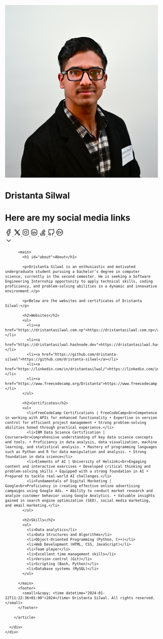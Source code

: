 <!DOCTYPE html>
<html lang="en">

<head>
  <meta charset="UTF-8">
  <meta name="viewport" content="width=device-width, initial-scale=1.0">

  <title>
    Dristanta Silwal    
  </title>

  <link rel="stylesheet" href="https://piazzai.github.io/cvless/assets/css/bootstrap.min.css">
  <link rel="stylesheet" href="https://piazzai.github.io/cvless/assets/css/open-color.min.css">
  <link rel="stylesheet" href="https://piazzai.github.io/cvless/assets/css/syntax.css">
  <link rel="stylesheet" href="https://piazzai.github.io/cvless/assets/css/styles.min.css">
  <link rel="apple-touch-icon" sizes="180x180" href="https://piazzai.github.io/cvless/assets/apple-touch-icon.png">
  <link rel="icon" type="image/png" sizes="32x32" href="https://piazzai.github.io/cvless/assets/favicon-32x32.png">
  <link rel="icon" type="image/png" sizes="16x16" href="https://piazzai.github.io/cvless/assets/favicon-16x16.png">
  <link rel="manifest" href="https://piazzai.github.io/cvless/assets/site.webmanifest">
  <link rel="alternate" type="application/atom+xml" title="cvless" href="https://piazzai.github.io/cvless/atom.xml">

  <!-- Begin Jekyll SEO tag v2.8.0 -->
  <meta name="generator" content="Jekyll v4.3.3" />
  <meta property="og:title" content="Home" />
  <meta name="author" content="Dristanta Silwal" />
  <meta property="og:locale" content="en_US" />
  <meta name="description" content="Jekyll theme for a beautiful online CV" />
  <meta property="og:description" content="Jekyll theme for a beautiful online CV" />
  <link rel="canonical" href="https://piazzai.github.io/cvless/" />
  <meta property="og:url" content="https://piazzai.github.io/cvless/" />
  <meta property="og:site_name" content="cvless" />
  <meta property="og:type" content="website" />
  <meta name="twitter:card" content="summary" />
  <meta property="twitter:title" content="Home" />
  <script type="application/ld+json">
    {
      "@context": "https://schema.org",
      "@type": "WebSite",
      "author": {
        "@type": "Person",
        "name": "Dristanta Silwal"
      },
      "description": "Jekyll theme for a beautiful online CV",
      "headline": "Home",
      "name": "cvless",
      "url": "https://piazzai.github.io/cvless/"
    }
  </script>
  <!-- End Jekyll SEO tag -->

</head>

<body>

  <div id="particles-js" class="fullscreen">
    <div class="jumbotron text-center">
      <img class="particles-photo" src="assets/files/photo.jpg" />
      <h1 class="particles-title">Dristanta Silwal</h1>
      <h1 class="particles-subtitle">Here are my social media links</h1>
      <div class="nowrap">
        <a class="particles-icon" href="https://www.facebook.com/dristanta.silwal"><svg width="24px" height="24px" stroke-width="1.5" viewBox="0 0 24 24" fill="none" xmlns="http://www.w3.org/2000/svg" color="#000000"><path d="M17 2h-3a5 5 0 00-5 5v3H6v4h3v8h4v-8h3l1-4h-4V7a1 1 0 011-1h3V2z" stroke="#000000" stroke-width="1.5" stroke-linecap="round" stroke-linejoin="round"></path></svg>
        </a>
        <a class="particles-icon" href="https://twitter.com/@Dristanta"><svg width="24px" height="24px" viewBox="0 0 24 24" stroke-width="1.5" fill="none" xmlns="http://www.w3.org/2000/svg" color="#000000"><path d="M16.8198 20.7684L3.75317 3.96836C3.44664 3.57425 3.72749 3 4.22678 3H6.70655C6.8917 3 7.06649 3.08548 7.18016 3.23164L20.2468 20.0316C20.5534 20.4258 20.2725 21 19.7732 21H17.2935C17.1083 21 16.9335 20.9145 16.8198 20.7684Z" stroke="#000000" stroke-width="1.5"></path><path d="M20 3L4 21" stroke="#000000" stroke-width="1.5" stroke-linecap="round"></path></svg>
        </a>
        <a class="particles-icon" href="https://www.instagram.com/silwal_dris"><svg width="24px" height="24px" stroke-width="1.5" viewBox="0 0 24 24" fill="none" xmlns="http://www.w3.org/2000/svg" color="#000000"><path d="M12 16a4 4 0 100-8 4 4 0 000 8z" stroke="#000000" stroke-width="1.5" stroke-linecap="round" stroke-linejoin="round"></path><path d="M3 16V8a5 5 0 015-5h8a5 5 0 015 5v8a5 5 0 01-5 5H8a5 5 0 01-5-5z" stroke="#000000" stroke-width="1.5"></path><path d="M17.5 6.51l.01-.011" stroke="#000000" stroke-width="1.5" stroke-linecap="round" stroke-linejoin="round"></path></svg>
        </a>
        <a class="particles-icon" href="https://www.linkedin.com/in/dristantasilwal"><svg width="24px" height="24px" stroke-width="1.5" viewBox="0 0 24 24" fill="none" xmlns="http://www.w3.org/2000/svg" color="#000000"><path d="M21 8v8a5 5 0 01-5 5H8a5 5 0 01-5-5V8a5 5 0 015-5h8a5 5 0 015 5zM7 17v-7" stroke="#000000" stroke-width="1.5" stroke-linecap="round" stroke-linejoin="round"></path><path d="M11 17v-3.25M11 10v3.75m0 0c0-3.75 6-3.75 6 0V17M7 7.01l.01-.011" stroke="#000000" stroke-width="1.5" stroke-linecap="round" stroke-linejoin="round"></path></svg>
        </a>
        <a class="particles-icon" href="https://stackoverflow.com/users/20097636/dristanta-silwal"><svg width="24px" height="24px" viewBox="0 0 24 24" stroke-width="1.5" fill="none" xmlns="http://www.w3.org/2000/svg" color="#000000"><path d="M19 15v6H5v-6M16 17H8M15.913 14.663L8.087 13M16.713 12.38L9.463 9M18.173 10.642L12.044 5.5M20.034 8.804L15.109 2.5" stroke="#000000" stroke-width="1.5" stroke-linecap="round" stroke-linejoin="round"></path></svg>
        </a>
        <a class="particles-icon" href="https://github.com/dristanta-silwal"><svg width="24px" height="24px" stroke-width="1.5" viewBox="0 0 24 24" fill="none" xmlns="http://www.w3.org/2000/svg" color="#000000"><path d="M16 22.027v-2.87a3.37 3.37 0 00-.94-2.61c3.14-.35 6.44-1.54 6.44-7a5.44 5.44 0 00-1.5-3.75 5.07 5.07 0 00-.09-3.77s-1.18-.35-3.91 1.48a13.38 13.38 0 00-7 0c-2.73-1.83-3.91-1.48-3.91-1.48A5.07 5.07 0 005 5.797a5.44 5.44 0 00-1.5 3.78c0 5.42 3.3 6.61 6.44 7a3.37 3.37 0 00-.94 2.58v2.87M9 20.027c-3 .973-5.5 0-7-3" stroke="#000000" stroke-width="1.5" stroke-linecap="round" stroke-linejoin="round"></path></svg>
        </a>
        <a class="particles-icon" href="docs/"><svg width="24px" height="24px" stroke-width="1.5" viewBox="0 0 24 24" fill="none" color="#000000"><path d="M12 22c5.523 0 10-4.477 10-10S17.523 2 12 2 2 6.477 2 12s4.477 10 10 10z" stroke="#000000" stroke-width="1.5" stroke-linecap="round" stroke-linejoin="round" /><path d="m 10.743752,9.2133219 c 0,0 -4.5125702,-1.1966648 -4.5125705,2.7561791 -3e-7,4.258147 4.5640215,2.715661 4.5640215,2.715661" stroke="#000000" stroke-width="1.5" stroke-linecap="round" stroke-linejoin="round" /><path d="m 12.449181,9.1023598 c 0,0 2.137936,5.8060432 2.686032,5.8060432 0.511982,0 2.633605,-5.7961624 2.633605,-5.7961624" stroke="#000000" stroke-width="1.5" stroke-linecap="round" stroke-linejoin="round" /></svg>
        </a>
      </div>
    </div>
    <div class="particles-scroll">
      <a class="particles-icon" href="#scroll"><svg width="24px" height="24px" stroke-width="1.5" viewBox="0 0 24 24" fill="none" xmlns="http://www.w3.org/2000/svg" color="#000000"><path d="M6 9l6 6 6-6" stroke="#000000" stroke-width="1.5" stroke-linecap="round" stroke-linejoin="round"></path></svg>
      </a>
    </div>
  </div>

  <div class="container">
    <div class="row justify-content-center">
      <div class="col col-sm-10 col-md-8 col-lg-6">
        <article id="home">
          <div id="scroll" class="toggle-bar">
            <a id="theme-toggle" class="toggle-icon" onclick="modeSwitcher()"></a>
          </div>

          <main>
            <h1 id="about">About</h1>

            <p>Dristanta Silwal is an enthusiastic and motivated undergraduate student pursuing a bachelor’s degree in computer science, currently in the second semester. He is seeking a Software Engineering Internship opportunity to apply technical skills, coding proficiency, and problem-solving abilities in a dynamic and innovative environment.</p>

            <p>Below are the websites and certificates of Dristanta Silwal:</p>
            
            <h2>Websites</h2>
            <ul>
              <li><a href="https://dristantasilwal.com.np">https://dristantasilwal.com.np</a></li>
              <li><a href="https://dristantasilwal.hashnode.dev">https://dristantasilwal.hashnode.dev</a></li>
              <li><a href="https://github.com/dristanta-silwal">https://github.com/dristanta-silwal</a></li>
              <li><a href="https://linkedin.com/in/dristantasilwal/">https://linkedin.com/in/dristantasilwal/</a></li>
              <li><a href="https://www.freecodecamp.org/Dristanta">https://www.freecodecamp.org/Dristanta</a></li>
            </ul>

            <h2>Certificates</h2>
            <ul>
              <li>FreeCodeCamp Certifications | FreeCodeCamp<br>Competence in working with APIs for enhanced functionality • Expertise in version control for efficient project management • Strong problem-solving abilities honed through practical experience.</li>
              <li>IBM Data Science Certification | Coursera<br>Comprehensive understanding of key data science concepts and tools. • Proficiency in data analysis, data visualization, machine learning, and statistical analysis. • Mastery of programming languages such as Python and R for data manipulation and analysis. • Strong foundation in data science</li>
              <li>Elements of AI | University of Helsinki<br>Engaging content and interactive exercises • Developed critical thinking and problem-solving skills • Equipped with a strong foundation in AI • Prepared to tackle real-world AI challenges.</li>
              <li>Fundamentals of Digital Marketing | Google<br>Proficiency in creating effective online advertising campaigns using Google Ads. • Ability to conduct market research and analyze customer behavior using Google Analytics. • Valuable insights gained in search engine optimization (SEO), social media marketing, and email marketing.</li>
            </ul>

            <h2>Skills</h2>
            <ul>
              <li>Data analytics</li>
              <li>Data Structures and Algorithms</li>
              <li>Object-Oriented Programming (Python, C++)</li>
              <li>Web Development (HTML, CSS, JavaScript)</li>
              <li>Team player</li>
              <li>Excellent time management skills</li>
              <li>Version control (Git)</li>
              <li>Scripting (Bash, Python)</li>
              <li>Database systems (MySQL)</li>
            </ul>

          </main>
          <footer>
            <small>&copy; <time datetime="2024-01-22T11:22:36+01:00">2024</time> Dristanta Silwal. All rights reserved.</small>
          </footer>

        </article>

      </div>
    </div>
  </div>
  <script src="https://piazzai.github.io/cvless/assets/js/bootstrap.min.js"></script>

  <script src="https://piazzai.github.io/cvless/assets/js/darkmode.js"></script>


  <script src="assets/js/particles.min.js"></script>
  <script src="assets/js/main.js"></script>

</body>

</html>
